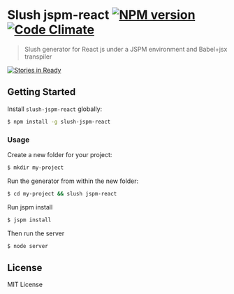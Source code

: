 # Slush jspm-react [![NPM version](https://badge-me.herokuapp.com/api/npm/slush-jspm-react.png)](http://badges.enytc.com/for/npm/slush-jspm-react) [![Code Climate](https://codeclimate.com/github/kosz/slush-jspm-react/badges/gpa.svg)](https://codeclimate.com/github/kosz/slush-jspm-react)

> Slush generator for React js under a JSPM environment and Babel+jsx transpiler

[![Stories in Ready](https://badge.waffle.io/kosz/slush-jspm-react.svg?label=ready&title=Ready)](http://waffle.io/kosz/slush-jspm-react)

## Getting Started

Install `slush-jspm-react` globally:

```bash
$ npm install -g slush-jspm-react
```

### Usage

Create a new folder for your project:

```bash
$ mkdir my-project
```

Run the generator from within the new folder:

```bash
$ cd my-project && slush jspm-react
```

Run jspm install

```bash
$ jspm install
```

Then run the server

```bash
$ node server
```

## License 

MIT License

